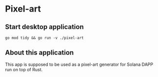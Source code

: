 # Pixel-art

## Start desktop application

```
go mod tidy && go run -v ./pixel-art
```

## About this application

This app is supposed to be used as a pixel-art generator for Solana DAPP run on top of Rust.
